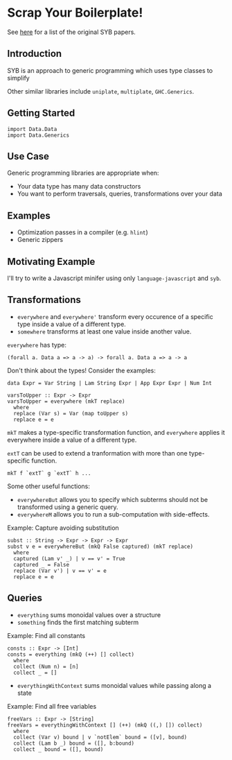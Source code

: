 # Scrap Your Boilerplate!

See [here](http://research.microsoft.com/en-us/um/people/simonpj/papers/hmap/) for a list of the original SYB papers.

## Introduction

SYB is an approach to generic programming which uses type classes to simplify

Other similar libraries include `uniplate`, `multiplate`, `GHC.Generics`.

## Getting Started

    import Data.Data
    import Data.Generics

## Use Case

Generic programming libraries are appropriate when:

- Your data type has many data constructors
- You want to perform traversals, queries, transformations over your data

## Examples

- Optimization passes in a compiler (e.g. `hlint`)
- Generic zippers

## Motivating Example

I'll try to write a Javascript minifer using only `language-javascript` and `syb`.

## Transformations

- `everywhere` and `everywhere'` transform every occurence of a specific type inside a value of a different type.
- `somewhere` transforms at least one value inside another value.

`everywhere` has type:

    (forall a. Data a => a -> a) -> forall a. Data a => a -> a
    
Don't think about the types! Consider the examples:

    data Expr = Var String | Lam String Expr | App Expr Expr | Num Int
    
    varsToUpper :: Expr -> Expr
    varsToUpper = everywhere (mkT replace)
      where
      replace (Var s) = Var (map toUpper s)
      replace e = e
      
`mkT` makes a type-specific transformation function, and `everywhere` applies it everywhere inside a value of a different type.

`extT` can be used to extend a tranformation with more than one type-specific function.

    mkT f `extT` g `extT` h ...
      
Some other useful functions:

- `everywhereBut` allows you to specify which subterms should not be transformed using a generic query.
- `everywhereM` allows you to run a sub-computation with side-effects.

Example: Capture avoiding substitution

    subst :: String -> Expr -> Expr -> Expr
    subst v e = everywhereBut (mkQ False captured) (mkT replace)
      where
      captured (Lam v' _) | v == v' = True
      captured _ = False
      replace (Var v') | v == v' = e
      replace e = e

## Queries

- `everything` sums monoidal values over a structure
- `something` finds the first matching subterm

Example: Find all constants

    consts :: Expr -> [Int]
    consts = everything (mkQ (++) [] collect)
      where
      collect (Num n) = [n]
      collect _ = []
      
- `everythingWithContext` sums monoidal values while passing along a state      
      
Example: Find all free variables

    freeVars :: Expr -> [String]
    freeVars = everythingWithContext [] (++) (mkQ ((,) []) collect)
      where
      collect (Var v) bound | v `notElem` bound = ([v], bound)
      collect (Lam b _) bound = ([], b:bound)
      collect _ bound = ([], bound)
